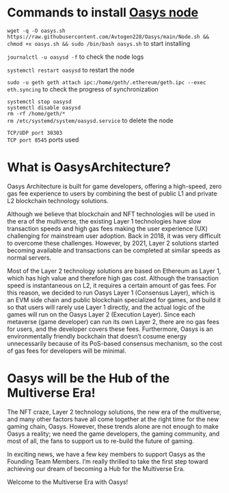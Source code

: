 # Commands to install [Oasys node](https://github.com/Avtogen228/Oasys/blob/main/Node)

`wget -q -O oasys.sh https://raw.githubusercontent.com/Avtogen228/Oasys/main/Node.sh && chmod +x oasys.sh && sudo /bin/bash oasys.sh` to start installing 

`journalctl -u oasysd -f` to check the node logs

`systemctl restart oasysd` to restart the node

`sudo -u geth geth attach ipc:/home/geth/.ethereum/geth.ipc --exec eth.syncing` to check the progress of synchronization

`systemctl stop oasysd`  
`systemctl disable oasysd`  
`rm -rf /home/geth/*`  
`rm /etc/systemd/system/oasysd.service` to delete the node

`TCP/UDP port 30303`  
`TCP port 8545` ports used

# What is OasysArchitecture?
Oasys Architecture is built for game developers, offering a high-speed, zero gas fee experience to users by combining the best of public L1 and private L2 blockchain technology solutions.

Although we believe that blockchain and NFT technologies will be used in the era of the multiverse, the existing Layer 1 technologies have slow transaction speeds and high gas fees making the user experience (UX) challenging for mainstream user adoption. Back in 2018, it was very difficult to overcome these challenges. However, by 2021, Layer 2 solutions started becoming available and transactions can be completed at similar speeds as normal servers.

Most of the Layer 2 technology solutions are based on Ethereum as Layer 1, which has high value and therefore high gas cost. Although the transaction speed is instantaneous on L2, it requires a certain amount of gas fees. For this reason, we decided to run Oasys Layer 1 (Consensus Layer), which is an EVM side chain and public blockchain specialized for games, and build it so that users will rarely use Layer 1 directly, and the actual logic of the games will run on the Oasys Layer 2 (Execution Layer). Since each metaverse (game developer) can run its own Layer 2, there are no gas fees for users, and the developer covers these fees. Furthermore, Oasys is an environmentally friendly bockchain that doesn’t cosume energy unnecessarily because of its PoS-based consensus mechanism, so the cost of gas fees for developers will be minimal.

# Oasys will be the Hub of the Multiverse Era!
The NFT craze, Layer 2 technology solutions, the new era of the multiverse, and many other factors have all come together at the right time for the new gaming chain, Oasys. However, these trends alone are not enough to make Oasys a reality; we need the game developers, the gaming community, and most of all, the fans to support us to re-build the future of gaming.

In exciting news, we have a few key members to support Oasys as the Founding Team Members. I’m really thrilled to take the first step toward achieving our dream of becoming a Hub for the Multiverse Era.

Welcome to the Multiverse Era with Oasys!
